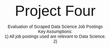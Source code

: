 <center>
<br>
<font face="arial">
<font size="32">Project Four</font>
<br><br>
Evaluation of Scraped Data Science Job Postings

<br>
Key Assumptions:
<br> 1) All job postings used are relevant to Data Science.
<br> 2) 